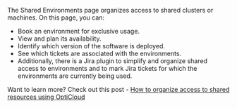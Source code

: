 The Shared Environments page organizes access to shared clusters or machines. On this page, you can:
- Book an environment for exclusive usage.
- View and plan its availability.
- Identify which version of the software is deployed.
- See which tickets are associated with the environments.
- Additionally, there is a Jira plugin to simplify and organize shared access to environments and to mark Jira tickets for which the environments are currently being used.

Want to learn more? Check out this post - [How to organize access to shared resources using OptiCloud](https://hystax.com/how-to-organize-access-to-shared-resources-using-optscale/)
